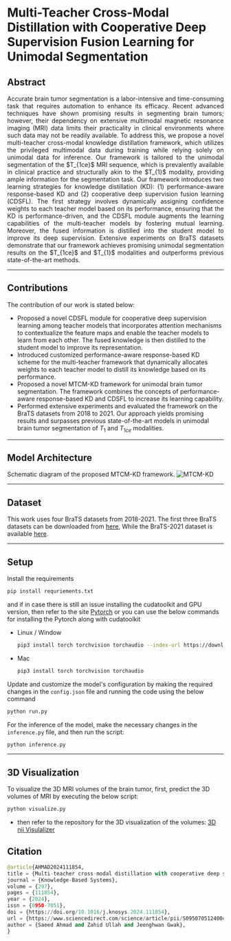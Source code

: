 # Multi-Teacher Cross-Modal Distillation with Cooperative Deep Supervision Fusion Learning for Unimodal Segmentation

Abstract
---
<p align="justify">
Accurate brain tumor segmentation is a labor-intensive and time-consuming task that requires automation to enhance its efficacy. Recent advanced techniques have shown promising results in segmenting brain tumors; however, their dependency on extensive multimodal magnetic resonance imaging (MRI) data limits their practicality in clinical environments where such data may not be readily available. To address this, we propose a novel multi-teacher cross-modal knowledge distillation framework, which utilizes the privileged multimodal data during training while relying solely on unimodal data for inference. Our framework is tailored to the unimodal segmentation of the $T_{1ce}$ MRI sequence, which is prevalently available in clinical practice and structurally akin to the $T_{1}$ modality, providing ample information for the segmentation task. Our framework introduces two learning strategies for knowledge distillation (KD): (1) performance-aware response-based KD and (2) cooperative deep supervision fusion learning (CDSFL). The first strategy involves dynamically assigning confidence weights to each teacher model based on its performance, ensuring that the KD is performance-driven, and the CDSFL module augments the learning capabilities of the multi-teacher models by fostering mutual learning. Moreover, the fused information is distilled into the student model to improve its deep supervision. Extensive experiments on BraTS datasets demonstrate that our framework achieves promising unimodal segmentation results on the $T_{1ce}$ and $T_{1}$ modalities and outperforms previous state-of-the-art methods.
  
---
  
Contributions
---
The contribution of our work is stated below:

  - Proposed a novel CDSFL module for cooperative deep supervision learning among teacher models that incorporates attention mechanisms to contextualize the feature maps and enable the teacher models to learn from each other. The fused knowledge is then distilled to the student model to improve its representation.
  - Introduced customized performance-aware response-based KD scheme for the multi-teacher framework that dynamically allocates weights to each teacher model to distill its knowledge based on its performance.
  - Proposed a novel MTCM-KD framework for unimodal brain tumor segmentation. The framework combines the concepts of performance-aware response-based KD and CDSFL to increase its learning capability.
  - Performed extensive experiments and evaluated the framework on the BraTS datasets from 2018 to 2021. Our approach yields promising results and surpasses previous state-of-the-art models in unimodal brain tumor segmentation of $T_{1}$ and $T_{1ce}$ modalities.
---

Model Architecture
---
Schematic diagram of the proposed MTCM-KD framework. 
![MTCM-KD](https://github.com/saeedahmadicp/mtcm-kd/tree/main/images/mtcm_kd_architecture.jpg)

---

Dataset
---
This work uses four BraTS datasets from 2018-2021. The first three BraTS datasets can be downloaded from [here](https://www.kaggle.com/datasets/andrewmvd/brain-tumor-segmentation-in-mri-brats-2015), While the BraTS-2021 dataset is available [here](https://www.kaggle.com/datasets/dschettler8845/brats-2021-task1).

---
Setup
---
Install the requirements
```bash
pip install requriements.txt
```
and if in case there is still an issue installing the cudatoolkit and GPU version, then refer to the site [Pytorch](https://pytorch.org/get-started/locally/) or you can use the below commands for installing the Pytorch along with cudatoolkit
 
- Linux / Window
  ```bash
  pip3 install torch torchvision torchaudio --index-url https://download.pytorch.org/whl/cu118
  ```
  
- Mac
  ```bash
  pip3 install torch torchvision torchaudio
  ```

Update and customize the model's configuration by making the required changes in the `config.json` file and running the code using the below command
```bash
python run.py
```

For the inference of the model, make the necessary changes in the `inference.py` file, and then run the script: 
```python
python inference.py
```
---

3D Visualization
---
To visualize the 3D MRI volumes of the brain tumor, first, predict the 3D volumes of MRI by executing the below script: 
```python
python visualize.py
```
- then refer to the repository for the 3D visualization of the volumes: [3D nii Visulalizer](https://github.com/adamkwolf/3d-nii-visualizer)

Citation
---
```python
@article{AHMAD2024111854,
title = {Multi-teacher cross-modal distillation with cooperative deep supervision fusion learning for unimodal segmentation},
journal = {Knowledge-Based Systems},
volume = {297},
pages = {111854},
year = {2024},
issn = {0950-7051},
doi = {https://doi.org/10.1016/j.knosys.2024.111854},
url = {https://www.sciencedirect.com/science/article/pii/S095070512400488X},
author = {Saeed Ahmad and Zahid Ullah and Jeonghwan Gwak},
}
```


